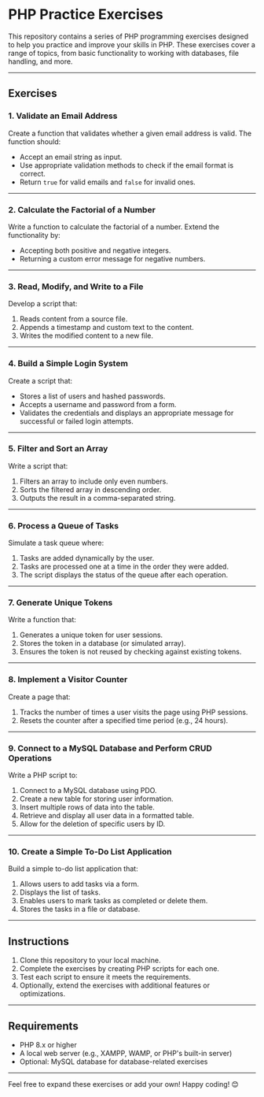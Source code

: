 # PHP Practice Exercises

This repository contains a series of PHP programming exercises designed to help you practice and improve your skills in PHP. These exercises cover a range of topics, from basic functionality to working with databases, file handling, and more.

---

## Exercises

### 1. Validate an Email Address
Create a function that validates whether a given email address is valid. The function should:
- Accept an email string as input.
- Use appropriate validation methods to check if the email format is correct.
- Return `true` for valid emails and `false` for invalid ones.

---

### 2. Calculate the Factorial of a Number
Write a function to calculate the factorial of a number. Extend the functionality by:
- Accepting both positive and negative integers.
- Returning a custom error message for negative numbers.

---

### 3. Read, Modify, and Write to a File
Develop a script that:
1. Reads content from a source file.
2. Appends a timestamp and custom text to the content.
3. Writes the modified content to a new file.

---

### 4. Build a Simple Login System
Create a script that:
- Stores a list of users and hashed passwords.
- Accepts a username and password from a form.
- Validates the credentials and displays an appropriate message for successful or failed login attempts.

---

### 5. Filter and Sort an Array
Write a script that:
1. Filters an array to include only even numbers.
2. Sorts the filtered array in descending order.
3. Outputs the result in a comma-separated string.

---

### 6. Process a Queue of Tasks
Simulate a task queue where:
1. Tasks are added dynamically by the user.
2. Tasks are processed one at a time in the order they were added.
3. The script displays the status of the queue after each operation.

---

### 7. Generate Unique Tokens
Write a function that:
1. Generates a unique token for user sessions.
2. Stores the token in a database (or simulated array).
3. Ensures the token is not reused by checking against existing tokens.

---

### 8. Implement a Visitor Counter
Create a page that:
1. Tracks the number of times a user visits the page using PHP sessions.
2. Resets the counter after a specified time period (e.g., 24 hours).

---

### 9. Connect to a MySQL Database and Perform CRUD Operations
Write a PHP script to:
1. Connect to a MySQL database using PDO.
2. Create a new table for storing user information.
3. Insert multiple rows of data into the table.
4. Retrieve and display all user data in a formatted table.
5. Allow for the deletion of specific users by ID.

---

### 10. Create a Simple To-Do List Application
Build a simple to-do list application that:
1. Allows users to add tasks via a form.
2. Displays the list of tasks.
3. Enables users to mark tasks as completed or delete them.
4. Stores the tasks in a file or database.

---

## Instructions
1. Clone this repository to your local machine.
2. Complete the exercises by creating PHP scripts for each one.
3. Test each script to ensure it meets the requirements.
4. Optionally, extend the exercises with additional features or optimizations.

---

## Requirements
- PHP 8.x or higher
- A local web server (e.g., XAMPP, WAMP, or PHP's built-in server)
- Optional: MySQL database for database-related exercises

---

Feel free to expand these exercises or add your own! Happy coding! 😊
